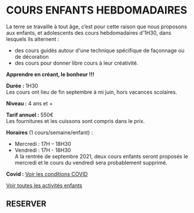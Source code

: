 # COURS ENFANTS HEBDOMADAIRES  

La terre se travaille à tout âge, c’est pour cette raison que nous proposons aux enfants, et adolescents des cours hebdomadaires d'1H30, dans lesquels ils alternent :
- des cours guidés autour d'une technique spécifique de façonnage ou de décoration
- des cours pour donner libre cours à leur créativité.

**Apprendre en créant, le bonheur !!!**

**Durée :** 1H30  
Les cours ont lieu de fin septembre à mi juin, hors vacances scolaires.

**Niveau :** 4 ans et +  

**Tarif annuel :** 550€  
Les fournitures et les cuissons sont compris dans le prix.  

**Horaires** (1 cours/semaine/enfant) :  
- Mercredi : 17H – 18H30  
- Vendredi : 17H - 18H30  
A la rentrée de septembre 2021, deux cours enfants seront proposés le mercredi et le cours du vendredi sera probablement supprimé.  


**Covid :** [Voir les conditions COVID](covid)

[Voir toutes les activités enfants](activites_enfants)  


## RESERVER  



